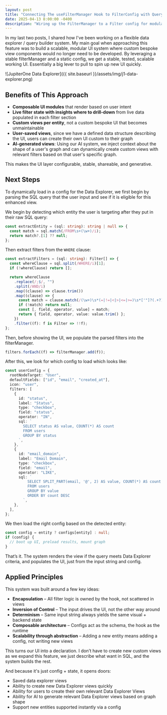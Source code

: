```yaml
---
layout: post
title: "Connecting The useFilterManager Hook to FilterConfig with Query Parsing"
date: 2025-04-13 8:00:00 -0400
description: "Wiring up the FilterManager to a Filter config for modular, well-tested, scalable UI"
---
```


In my last two posts, I shared how I've been working on a flexible data explorer / query builder system. My main goal when approaching this feature was to build a scalable, modular UI system where custom bespoke view components would no longer need to be developed. By leveraging a stable filterManager and a static config, we get a stable, tested, scalable working UI. Essentially a big lever to pull to spin up new UI quickly.

![JupiterOne Data Explorer]({{ site.baseurl }}/assets/img/j1-data-explorer.png)

## Benefits of This Approach

- **Composable UI modules** that render based on user intent
- **Live filter state with insights where to drill-down** from live data
  populated in each filter section
- **Custom views per entity**, not a custom bespoke UI that becomes
  unmaintainable
- **User-saved views**, since we have a defined data structure describing the
  UI, users can create their own UI custom to their graph
- **AI-generated views**: Using our AI system, we inject context about the shape
  of a user's graph and can dynamically create custom views with relevant
  filters based on that user's specific graph.

This makes the UI layer configurable, stable, shareable, and generative.

## Next Steps

To dynamically load in a config for the Data Explorer, we first begin by parsing the SQL query that the user input and see if it is eligible for this enhanced view.

We begin by detecting which entity the user is targeting after they put in their raw SQL query:

```ts
const extractEntity = (sql: string): string | null => {
  const match = sql.match(/FROM\s+(\w+)/i);
  return match?.[1] ?? null;
};
```

Then extract filters from the `WHERE` clause:

```ts
const extractFilters = (sql: string): Filter[] => {
  const whereClause = sql.split(/WHERE/i)[1];
  if (!whereClause) return [];

  return whereClause
    .replace(/;$/, "")
    .split(/AND/i)
    .map((clause) => clause.trim())
    .map((clause) => {
      const match = clause.match(/(\w+)\s*(=|!=|<|>|<=|>=)\s*['"]?(.+?)['"]?$/); // probably better to pull from a defined set
      if (!match) return null;
      const [, field, operator, value] = match;
      return { field, operator, value: value.trim() };
    })
    .filter((f): f is Filter => !!f);
};
```

Then, before showing the UI, we populate the parsed filters into the
filterManager.

```ts
filters.forEach((f) => filterManager.add(f));
```

After this, we look for which config to load which looks like:

```ts
const userConfig = {
  rootNodeTarget: "User",
  defaultFields: ["id", "email", "created_at"],
  icon: "user",
  filters: [
    {
      id: "status",
      label: "Status",
      type: "checkbox",
      field: "status",
      operator: "IN",
      sql: `
        SELECT status AS value, COUNT(*) AS count
        FROM users
        GROUP BY status
      `,
    },
    {
      id: "email_domain",
      label: "Email Domain",
      type: "checkbox",
      field: "email",
      operator: "LIKE",
      sql: `
          SELECT SPLIT_PART(email, '@', 2) AS value, COUNT(*) AS count
          FROM users
          GROUP BY value
          ORDER BY count DESC
        `,
    },
  ],
};

```

We then load the right config based on the detected entity:

```ts
const config = entity ? configs[entity] : null;
if (config) {
  // boot up UI, preload results, mount graph
}
```

That’s it. The system renders the view if the query meets Data Explorer criteria, and populates the UI, just from the input string and config.

## Applied Principles

This system was built around a few key ideas:

- **Encapsulation** – All filter logic is owned by the hook, not scattered in views
- **Inversion of Control** – The input drives the UI, not the other way around
- **Determinism** – Same input string always yields the same visual + backend state
- **Composable architecture** – Configs act as the schema, the hook as the runtime
- **Scalability through abstraction** – Adding a new entity means adding a config, not writing new views

This turns our UI into a declaration. I don’t have to create new custom views as we expand this feature, we just describe what want in SQL, and the system builds the rest.

And because it's just config + state, it opens doors:

- Saved data explorer views
- Ability to create new Data Explorer views quickly
- Ability for users to create their own relevant Data Explorer Views
- Ability for AI to generate relevant Data Explorer views based on graph shape
- Support new entities supported instantly via a config
